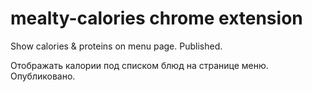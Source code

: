# mealty-calories chrome extension
Show calories & proteins on menu page. Published.

Отображать калории под списком блюд на странице меню. Опубликовано.
